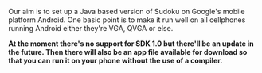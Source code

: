 Our aim is to set up a Java based version of Sudoku on Google's mobile platform Android. One basic point is to make it run well on all cellphones running Android either they're VGA, QVGA or else.

**At the moment there's no support for SDK 1.0 but there'll be an update in the future. Then there will also be an app file available for download so that you can run it on your phone without the use of a compiler.**
